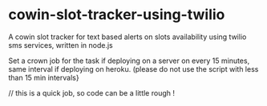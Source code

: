 # cowin-slot-tracker-using-twilio
A cowin slot tracker for text based alerts on slots availability using twilio sms services, written in node.js

Set a crown job for the task if deploying on a server on every 15 minutes, same interval if deploying on heroku. (please do not use the script with less than 15 min intervals}

// this is a quick job, so code can be a little rough !
